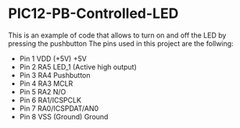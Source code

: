 # PIC12-PB-Controlled-LED
This is an example of code that allows to turn on and off the LED by pressing the pushbutton
The pins used in this project are the follwing:
*  Pin 1 VDD (+5V)		+5V
*  Pin 2 RA5		LED_1 (Active high output)
*  Pin 3 RA4		Pushbutton
*  Pin 4 RA3		MCLR 
*  Pin 5 RA2		N/O
*  Pin 6 RA1/ICSPCLK
*  Pin 7 RA0/ICSPDAT/AN0
*  Pin 8 VSS (Ground)		Ground
